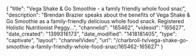 {
    "title": "Vega Shake & Go Smoothie - a family friendly whole food snac",
    "description": "Brendan Brazier speaks about the benefits of Vega Shake & Go Smoothie as a family-friendly delicious whole food snack. Registered Holistic Nutritionist Peggy...",
    "channelid": "165462",
    "videoid": "165627",
    "date_created": "1399316173",
    "date_modified": "1418181405",
    "type": "captivate",
    "layout": "channelVideo",
    "url": "\/charbroil-tv\/vega-shake-go-smoothie-a-family-friendly-whole-food-snac\/165462-165627"
}